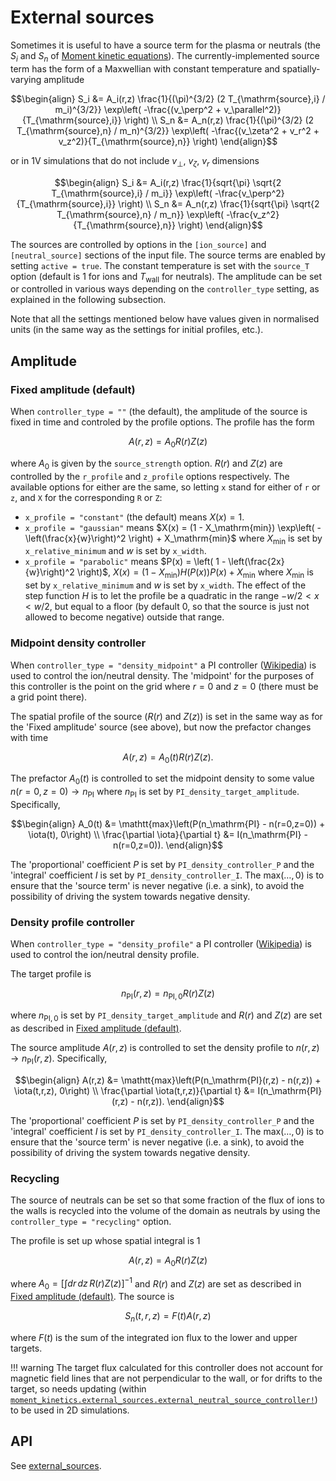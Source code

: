External sources
================

Sometimes it is useful to have a source term for the plasma or neutrals (the
$S_i$ and $S_n$ of [Moment kinetic equations](@ref)). The currently-implemented
source term has the form of a Maxwellian with constant temperature and
spatially-varying amplitude
```math
\begin{align}
S_i &= A_i(r,z) \frac{1}{(\pi)^{3/2} (2 T_{\mathrm{source},i} / m_i)^{3/2}} \exp\left( -\frac{(v_\perp^2 + v_\parallel^2)}{T_{\mathrm{source},i}} \right) \\
S_n &= A_n(r,z) \frac{1}{(\pi)^{3/2} (2 T_{\mathrm{source},n} / m_n)^{3/2}} \exp\left( -\frac{(v_\zeta^2 + v_r^2 + v_z^2)}{T_{\mathrm{source},n}} \right)
\end{align}
```
or in 1V simulations that do not include $v_\perp$, $v_\zeta$, $v_r$ dimensions
```math
\begin{align}
S_i &= A_i(r,z) \frac{1}{sqrt{\pi} \sqrt{2 T_{\mathrm{source},i} / m_i}} \exp\left( -\frac{v_\perp^2}{T_{\mathrm{source},i}} \right) \\
S_n &= A_n(r,z) \frac{1}{sqrt{\pi} \sqrt{2 T_{\mathrm{source},n} / m_n}} \exp\left( -\frac{v_z^2}{T_{\mathrm{source},n}} \right)
\end{align}
```

The sources are controlled by options in the `[ion_source]` and
`[neutral_source]` sections of the input file. The source terms are enabled by
setting `active = true`. The constant temperature is set with the `source_T`
option (default is 1 for ions and $T_\mathrm{wall}$ for neutrals). The
amplitude can be set or controlled in various ways depending on the
`controller_type` setting, as explained in the following subsection.

Note that all the settings mentioned below have values given in normalised
units (in the same way as the settings for initial profiles, etc.).

Amplitude
---------

### Fixed amplitude (default)

When `controller_type = ""` (the default), the amplitude of the source is fixed
in time and controled by the profile options. The profile has the form
```math
A(r,z) = A_0 R(r) Z(z)
```
where $A_0$ is given by the `source_strength` option. $R(r)$ and $Z(z)$ are
controlled by the `r_profile` and `z_profile` options respectively. The
available options for either are the same, so letting `x` stand for either of
`r` or `z`, and `X` for the corresponding `R` or `Z`:
* `x_profile = "constant"` (the default) means $X(x)=1$.
* `x_profile = "gaussian"` means
    $X(x) = (1 - X_\mathrm{min}) \exp\left( -\left(\frac{x}{w}\right)^2 \right) + X_\mathrm{min}$
    where $X_\mathrm{min}$ is set by `x_relative_minimum` and $w$ is set by
    `x_width`.
* `x_profile = "parabolic"` means
    $P(x) = \left( 1 - \left(\frac{2x}{w}\right)^2 \right)$, 
    $X(x) = (1 - X_\mathrm{min}) H(P(x)) P(x) + X_\mathrm{min}$
    where $X_\mathrm{min}$ is set by `x_relative_minimum` and $w$ is set by
    `x_width`. The effect of the step function $H$ is to let the profile be a
    quadratic in the range $-w/2 < x < w/2$, but equal to a floor (by default
    0, so that the source is just not allowed to become negative) outside that
    range.

### Midpoint density controller

When `controller_type = "density_midpoint"` a PI controller
([Wikipedia](https://en.wikipedia.org/wiki/Proportional%E2%80%93integral%E2%80%93derivative_controller))
is used to control the ion/neutral density. The 'midpoint' for the purposes of
this controller is the point on the grid where $r=0$ and $z=0$ (there must be a
grid point there).

The spatial profile of the source ($R(r)$ and $Z(z)$) is set in the same way as
for the 'Fixed amplitude' source (see above), but now the prefactor changes
with time
```math
A(r,z) = A_0(t) R(r) Z(z).
```
The prefactor $A_0(t)$ is controlled to set the midpoint density to some value
$n(r=0,z=0)\rightarrow n_\mathrm{PI}$ where $n_\mathrm{PI}$ is set by
`PI_density_target_amplitude`. Specifically,
```math
\begin{align}
  A_0(t) &= \mathtt{max}\left(P(n_\mathrm{PI} - n(r=0,z=0)) + \iota(t), 0\right) \\
  \frac{\partial \iota}{\partial t} &= I(n_\mathrm{PI} - n(r=0,z=0)).
\end{align}
```
The 'proportional' coefficient $P$ is set by `PI_density_controller_P` and the
'integral' coefficient $I$ is set by `PI_density_controller_I`. The
$\mathrm{max}(\ldots,0)$ is to ensure that the 'source term' is never negative
(i.e. a sink), to avoid the possibility of driving the system towards negative
density.

### Density profile controller

When `controller_type = "density_profile"` a PI controller
([Wikipedia](https://en.wikipedia.org/wiki/Proportional%E2%80%93integral%E2%80%93derivative_controller))
is used to control the ion/neutral density profile.

The target profile is
```math
n_\mathrm{PI}(r,z) = n_{\mathrm{PI},0} R(r) Z(z)
```
where $n_{\mathrm{PI},0}$ is set by `PI_density_target_amplitude` and $R(r)$
and $Z(z)$ are set as described in [Fixed amplitude (default)](@ref).

The source amplitude $A(r,z)$ is controlled to set the density profile to
$n(r,z)\rightarrow n_\mathrm{PI}(r,z)$. Specifically,
```math
\begin{align}
  A(r,z) &= \mathtt{max}\left(P(n_\mathrm{PI}(r,z) - n(r,z)) + \iota(t,r,z), 0\right) \\
  \frac{\partial \iota(t,r,z)}{\partial t} &= I(n_\mathrm{PI}(r,z) - n(r,z)).
\end{align}
```
The 'proportional' coefficient $P$ is set by `PI_density_controller_P` and the
'integral' coefficient $I$ is set by `PI_density_controller_I`. The
$\mathrm{max}(\ldots,0)$ is to ensure that the 'source term' is never negative
(i.e. a sink), to avoid the possibility of driving the system towards negative
density.

### Recycling

The source of neutrals can be set so that some fraction of the flux of ions to
the walls is recycled into the volume of the domain as neutrals by using the
`controller_type = "recycling"` option.

The profile is set up whose spatial integral is 1
```math
A(r,z) = A_0 R(r) Z(z)
```
where $A_0 = \left[\int dr\,dz\, R(r) Z(z)\right]^{-1}$ and $R(r)$ and $Z(z)$
are set as described in [Fixed amplitude (default)](@ref). The source is
```math
S_n(t,r,z) = F(t) A(r,z)
```
where $F(t)$ is the sum of the integrated ion flux to the lower and upper
targets.

!!! warning
    The target flux calculated for this controller does not account for
    magnetic field lines that are not perpendicular to the wall, or for drifts
    to the target, so needs updating (within
    [`moment_kinetics.external_sources.external_neutral_source_controller!`](@ref))
    to be used in 2D simulations.

API
---

See [external\_sources](@ref).
